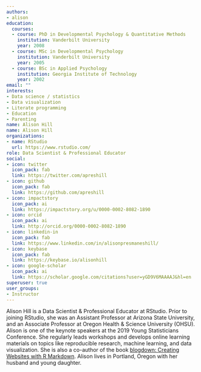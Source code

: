 ```yaml
---
authors:
- alison
education:
  courses:
  - course: PhD in Developmental Psychology & Quantitative Methods
    institution: Vanderbilt University
    year: 2008
  - course: MSc in Developmental Psychology
    institution: Vanderbilt University
    year: 2005
  - course: BSc in Applied Psychology
    institution: Georgia Institute of Technology
    year: 2002
email: ""
interests:
- Data science / statistics
- Data visualization
- Literate programming
- Education
- Parenting
name: Alison Hill
name: Alison Hill
organizations:
- name: RStudio
  url: https://www.rstudio.com/
role: Data Scientist & Professional Educator
social:
- icon: twitter
  icon_pack: fab
  link: https://twitter.com/apreshill
- icon: github
  icon_pack: fab
  link: https://github.com/apreshill
- icon: impactstory
  icon_pack: ai
  link: https://impactstory.org/u/0000-0002-8082-1890
- icon: orcid
  icon_pack: ai
  link: http://orcid.org/0000-0002-8082-1890
- icon: linkedin-in
  icon_pack: fab
  link: https://www.linkedin.com/in/alisonpresmaneshill/
- icon: keybase
  icon_pack: fab
  link: https://keybase.io/alisonhill
- icon: google-scholar
  icon_pack: ai
  link: https://scholar.google.com/citations?user=yGD9V6MAAAAJ&hl=en
superuser: true
user_groups:
- Instructor
---
```



Alison Hill is a Data Scientist & Professional Educator at RStudio. Prior to joining RStudio, she was an Assistant Professor at Arizona State University, and an Associate Professor at Oregon Health & Science University (OHSU). Alison is one of the keynote speakers at the 2019 Young Statisticians Conference. She regularly leads workshops and develops online learning materials on topics like reproducible research, machine learning, and data visualization. She is also a co-author of the book [blogdown: Creating Websites with R Markdown](https://bookdown.org/yihui/blogdown/). Alison lives in Portland, Oregon with her husband and young daughter.
